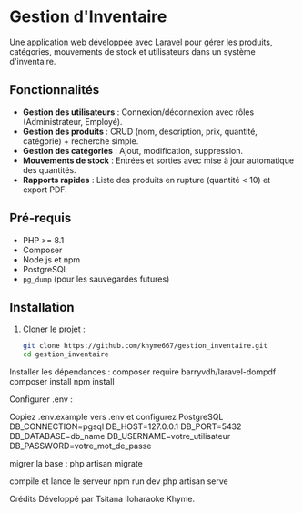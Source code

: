 # Gestion d'Inventaire

Une application web développée avec Laravel pour gérer les produits, catégories, mouvements de stock et utilisateurs dans un système d'inventaire.

## Fonctionnalités

- **Gestion des utilisateurs** : Connexion/déconnexion avec rôles (Administrateur, Employé).
- **Gestion des produits** : CRUD (nom, description, prix, quantité, catégorie) + recherche simple.
- **Gestion des catégories** : Ajout, modification, suppression.
- **Mouvements de stock** : Entrées et sorties avec mise à jour automatique des quantités.
- **Rapports rapides** : Liste des produits en rupture (quantité < 10) et export PDF.

## Pré-requis

- PHP >= 8.1
- Composer
- Node.js et npm
- PostgreSQL
- `pg_dump` (pour les sauvegardes futures)

## Installation

1. Cloner le projet :
   ```bash
   git clone https://github.com/khyme667/gestion_inventaire.git
   cd gestion_inventaire

Installer les dépendances :
composer require barryvdh/laravel-dompdf
composer install
npm install

Configurer .env :

Copiez .env.example vers .env et configurez PostgreSQL
DB_CONNECTION=pgsql
DB_HOST=127.0.0.1
DB_PORT=5432
DB_DATABASE=db_name
DB_USERNAME=votre_utilisateur
DB_PASSWORD=votre_mot_de_passe


migrer la base :
php artisan migrate

compile et lance le serveur
npm run dev
php artisan serve

Crédits
Développé par Tsitana Iloharaoke Khyme.